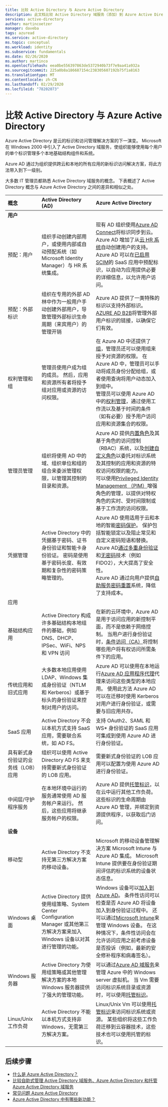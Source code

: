 ```yaml
---
title: 比较 Active Directory 与 Azure Active Directory
description: 此文档比较 Active Directory 域服务（添加）到 Azure Active Directory （AD）。 它概述了这两个标识解决方案中的关键概念，并说明了其不同或相似之处。
services: active-directory
author: martincoetzer
manager: daveba
tags: azuread
ms.service: active-directory
ms.topic: conceptual
ms.workload: identity
ms.subservice: fundamentals
ms.date: 02/26/2020
ms.author: martinco
ms.openlocfilehash: eea0be556397863de5372940b73f7e9aa41a932a
ms.sourcegitcommit: 225a0b8a186687154c238305607192b75f1a8163
ms.translationtype: MT
ms.contentlocale: zh-CN
ms.lasthandoff: 02/29/2020
ms.locfileid: "78202073"
---
```

# <a name="compare-active-directory-to-azure-active-directory"></a>比较 Active Directory 与 Azure Active Directory

Azure Active Directory 是云的标识和访问管理解决方案的下一演变。 Microsoft 在 Windows 2000 中引入了 Active Directory 域服务，使组织能够使用每个用户的单个标识管理多个本地基础结构组件和系统。

Azure AD 通过为组织提供跨云和本地的所有应用的新标识访问解决方案，将此方法带入到下一级别。

大多数 IT 管理员都熟悉 Active Directory 域服务的概念。 下表概述了 Active Directory 概念与 Azure Active Directory 之间的差异和相似之处。

|概念|Active Directory (AD)|Azure Active Directory |
|:-|:-|:-|
|**用户**|||
|预配：用户 | 组织手动创建内部用户，或使用内部或自动预配系统（如 Microsoft Identity Manager）与 HR 系统集成。|现有 AD 组织使用[Azure AD Connect](https://docs.microsoft.com/azure/active-directory/hybrid/how-to-connect-sync-whatis)将标识同步到云。</br> Azure AD 增加了从[云 HR 系统](https://docs.microsoft.com/azure/active-directory/saas-apps/workday-tutorial)自动创建用户的支持。 </br>Azure AD 可以在[已启用 SCIM](https://docs.microsoft.com/azure/active-directory/manage-apps/use-scim-to-provision-users-and-groups)的 SaaS 应用中预配标识，以自动为应用提供必要的详细信息，以允许用户访问。 |
|预配：外部标识| 组织在专用的外部 AD 林中作为一般用户手动创建外部用户，导致管理外部标识生命周期（来宾用户）的管理开销| Azure AD 提供了一类特殊的标识以支持外部标识。 [AZURE AD B2B](https://docs.microsoft.com/azure/active-directory/b2b/)将管理外部用户标识的链接，以确保它们有效。 |
| 权利管理和组| 管理员使用户成为组的成员。 然后，应用和资源所有者将授予组对应用或资源的访问权限。| 在 Azure AD 中还提供了[组](https://docs.microsoft.com/azure/active-directory/fundamentals/active-directory-groups-create-azure-portal)，管理员还可以使用组来授予对资源的权限。 在 Azure AD 中，管理员可以手动将成员身份分配给组，或者使用查询将用户动态加入到组中。 </br> 管理员可以使用 Azure AD 中的[权利管理](https://docs.microsoft.com/azure/active-directory/governance/entitlement-management-overview)，通过使用工作流以及基于时间的条件（如有必要）授予用户访问应用和资源集合的权限。 |
| 管理员管理|组织将使用 AD 中的域、组织单位和组的组合来委派管理权限，以管理其控制的目录和资源。| Azure AD 提供[内置角色](https://docs.microsoft.com/azure/active-directory/fundamentals/active-directory-users-assign-role-azure-portal)及其基于角色的访问控制（RBAC）系统，以及[创建自定义角色](https://docs.microsoft.com/azure/active-directory/users-groups-roles/roles-custom-overview)以委托对标识系统及其控制的应用和资源的特权访问权限的能力。 </br>可以使用[Privileged Identity Management （PIM）](https://docs.microsoft.com/azure/active-directory/privileged-identity-management/pim-configure)增强角色的管理，以提供对特权角色的实时、受时间限制或基于工作流的访问权限。 |
| 凭据管理| Active Directory 中的凭据基于密码、证书身份验证和智能卡身份验证。 密码是使用基于密码长度、有效期和复杂性的密码策略管理的。|Azure AD 使用适用于云和本地的智能[密码保护](https://docs.microsoft.com/azure/active-directory/authentication/concept-password-ban-bad)。 保护包括智能锁定以及阻止常见和自定义密码短语和替换。 </br>Azure AD[通过多重身份验证](https://docs.microsoft.com/azure/active-directory/authentication/concept-mfa-howitworks)和[无密码](https://docs.microsoft.com/azure/active-directory/authentication/concept-authentication-passwordless)技术（例如 FIDO2），大大提高了安全性。 </br>Azure AD 通过向用户提供[自助服务密码重置](https://docs.microsoft.com/azure/active-directory/authentication/concept-sspr-howitworks)系统，降低了支持成本。 |
| 应用|||
| 基础结构应用|Active Directory 构成许多基础结构本地组件的基础，例如 DNS、DHCP、IPSec、WiFi、NPS 和 VPN 访问|在新的云环境中，Azure AD 是用于访问应用的新控制平面，而不是依赖于网络控制。 当用户进行身份验证时，[条件访问（CA）](https://docs.microsoft.com/azure/active-directory/conditional-access/overview)将控制哪些用户将有权访问所需条件下的应用。|
| 传统应用和旧式应用| 大多数本地应用使用 LDAP、Windows 集成身份验证（NTLM 和 Kerberos）或基于标头的身份验证来控制对用户的访问。| Azure AD 可以使用在本地运行[Azure AD 应用程序代理](https://docs.microsoft.com/azure/active-directory/manage-apps/application-proxy)代理来访问这些类型的本地应用。 使用此方法 Azure AD 可以在迁移时使用 Kerberos 对用户进行身份验证，或需要与旧应用共存。 |
| SaaS 应用|Active Directory 不会以本机方式支持 SaaS 应用，需要联合系统，如 AD FS。|支持 OAuth2、SAML 和 WS\* 身份验证的 SaaS 应用可集成到使用 Azure AD 进行身份验证。 |
| 具有新式身份验证的业务线（LOB）应用|组织可以使用 Active Directory AD FS 来支持需要新式身份验证的 LOB 应用。| 需要新式身份验证的 LOB 应用可以配置为使用 Azure AD 进行身份验证。 |
| 中间层/守护程序服务|在本地环境中运行的服务通常使用 AD 服务帐户来运行。 然后，这些应用将继承服务帐户的权限。| Azure AD 提供[托管标识](https://docs.microsoft.com/azure/active-directory/managed-identities-azure-resources/index)，以在云中运行其他工作负荷。 这些标识的生命周期由 Azure AD 管理，并绑定到资源提供程序，以获取后门访问。|
| **设备**|||
| 移动型|Active Directory 不支持无第三方解决方案的移动设备。| Microsoft 的移动设备管理解决方案 Microsoft Intune 与 Azure AD 集成。 Microsoft Intune 提供要在身份验证期间评估的标识系统的设备状态信息。 |
| Windows 桌面|Active Directory 提供使用组策略、System Center Configuration Manager 或其他第三方解决方案来加入 Windows 设备以对其进行管理的功能。|Windows 设备可以[加入到 Azure AD](https://docs.microsoft.com/azure/active-directory/devices/)。 条件性访问可以检查是否 Azure AD 将设备加入到身份验证过程中。 还可以通过[Microsoft Intune](https://docs.microsoft.com/intune/what-is-intune)来管理 Windows 设备。 在这种情况下，条件性访问会在允许访问应用之前考虑设备是否投诉（例如，最新的安全修补程序和病毒签名）。|
| Windows 服务器| Active Directory 为使用组策略或其他管理解决方案的本地 Windows 服务器提供了强大的管理功能。| 可以通过[Azure AD 域服务](https://docs.microsoft.com/azure/active-directory-domain-services/)来管理 Azure 中的 Windows server 虚拟机。 当 Vm 需要访问标识系统目录或资源时，可以使用[托管标识](https://docs.microsoft.com/azure/active-directory/managed-identities-azure-resources/index)。|
| Linux/Unix 工作负荷|Active Directory 不能以本机方式支持非 Windows，无需第三方解决方案。|Linux/Unix Vm 可以使用[托管标识](https://docs.microsoft.com/azure/active-directory/managed-identities-azure-resources/index)来访问标识系统或资源。 某些组织将这些工作负荷迁移到云容器技术，这些技术也可以使用托管的标识。|

## <a name="next-steps"></a>后续步骤

- [什么是 Azure Active Directory？](https://docs.microsoft.com/azure/active-directory/fundamentals/active-directory-whatis)
- [比较自助式管理 Active Directory 域服务、Azure Active Directory 和托管 Azure Active Directory 域服务](https://docs.microsoft.com/azure/active-directory-domain-services/compare-identity-solutions)
- [常见问题 Azure Active Directory](https://docs.microsoft.com/azure/active-directory/fundamentals/active-directory-faq)
- [Azure Active Directory 中有哪些新功能？](https://docs.microsoft.com/azure/active-directory/fundamentals/whats-new)
